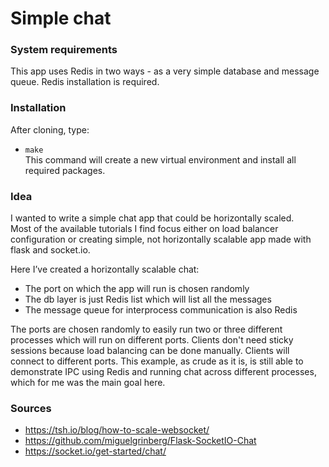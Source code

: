# Simple chat
### System requirements
This app uses Redis in two ways - as a very simple database and message queue.
Redis installation is required.


### Installation
After cloning, type:
* ``make``    
This command will create a new virtual environment and install all required packages.

### Idea    
I wanted to write a simple chat app that could be horizontally scaled.   
Most of the available tutorials I find focus either on load balancer configuration or creating simple, not horizontally scalable app made with flask and socket.io.  

Here I’ve created a horizontally scalable chat:
* The port on which the app will run is chosen randomly
* The db layer is just Redis list which will list all the messages
* The message queue for interprocess communication is also Redis

The ports are chosen randomly to easily run two or three different processes which will run on different ports. Clients don't need sticky sessions because load balancing can be done manually. Clients will connect to different ports.
This example, as crude as it is, is still able to demonstrate IPC using Redis and running chat across different processes, which for me was the main goal here.

### Sources
* https://tsh.io/blog/how-to-scale-websocket/
* https://github.com/miguelgrinberg/Flask-SocketIO-Chat
* https://socket.io/get-started/chat/